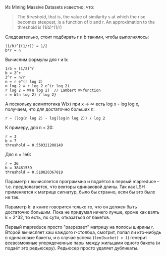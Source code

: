 Из Mining Massive Datasets известно, что:
> The *threshold*, that is, the value of similarity s at which the rise becomes steepest, is a function of b and r. An approximation to the threshold is (1/b)^(1/r)

Следовательно, стоит подбирать r и b такими, чтобы выполнялось:

    (1/b)^{(1/r)} = 1/2 
    b*r = n

Вычислим формулы для r и b:

    1/b = (1/2)^r 
    b = 2^r 
    2^r = n/r
    n = r e^(r log 2)
    n log 2 = r log 2 e^(r log 2)
    r log 2 = W(n log 2)  // Lambert W-function 
    r = W(n log 2) / log 2}

А поскольку асимптотика W(x) при x -> ∞ есть log x - log log x, получаем, что для достаточно больших n:

    r ~ (log(n log 2) - log(log(n log 2)) / log 2
    
К примеру, для n = 20:

    r = 3
    b = 7
    threshold = 0.550321208149
   
Для n = 1e6:

    r = 26
    b = 38461539
    threshold = 0.510820367819
    
Параметр r вычисляется программно и подаётся в первый mapreduce – т.е. предполагается, что векторы одинаковой длины. Так как LSH применяется к матрице сигнатур, было бы странно, если бы это было не так.

Параметр k: в книге говорится только то, что он должен быть достаточно большим. 
Пока не придумал ничего лучше, кроме как взять k = 2^32, то есть, по сути, отказаться от бакетов.

Первый mapreduce просто "разрезает" матрицу на полосы ширины r.
Второй вычисляет хэш каждого r-столбца, смотрит, попал ли кто-нибудь в одинаковые бакеты, и в случае успеха (`len(bucket) > 1`) генерит всевозможные упорядоченные пары между жильцами одного бакета (и подаёт это редьюсеру).
Редьюсер просто удаляет дубликаты.